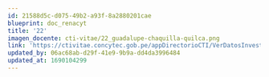 ```yaml
---
id: 21588d5c-d075-49b2-a93f-8a2880201cae
blueprint: doc_renacyt
title: '22'
imagen_docente: cti-vitae/22_guadalupe-chaquilla-quilca.png
link: 'https://ctivitae.concytec.gob.pe/appDirectorioCTI/VerDatosInvestigador.do?id_investigador=414'
updated_by: 06ac68ab-d29f-41e9-9b9a-dd4da3996484
updated_at: 1690104299
---
```

